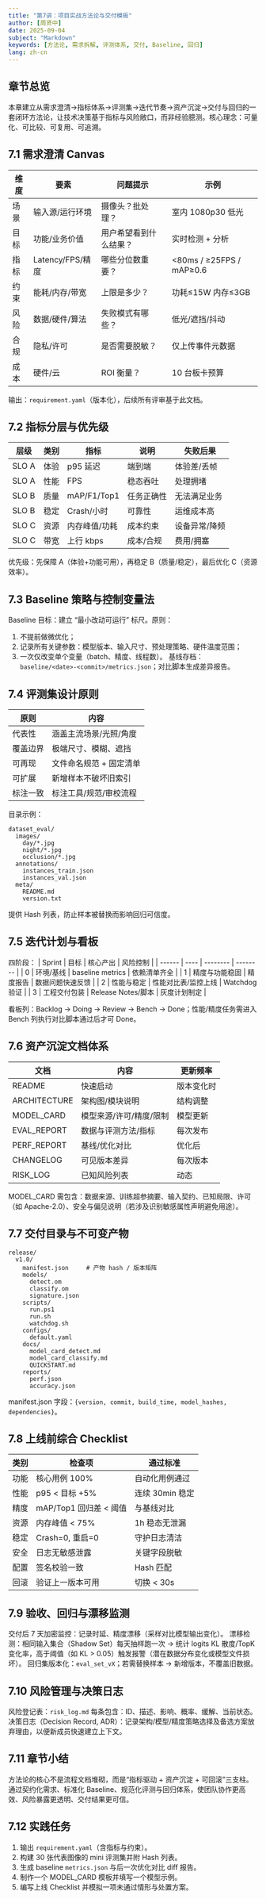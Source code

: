```yaml
---
title: "第7讲：项目实战方法论与交付模板"
author: [周贤中]
date: 2025-09-04
subject: "Markdown"
keywords: [方法论, 需求拆解, 评测体系, 交付, Baseline, 回归]
lang: zh-cn
---
```


## 章节总览
本章建立从需求澄清→指标体系→评测集→迭代节奏→资产沉淀→交付与回归的一套闭环方法论，让技术决策基于指标与风险敞口，而非经验臆测。核心理念：可量化、可比较、可复用、可追溯。

## 7.1 需求澄清 Canvas
| 维度 | 要素 | 问题提示 | 示例 |
| ---- | ---- | -------- | ---- |
| 场景 | 输入源/运行环境 | 摄像头？批处理？ | 室内 1080p30 低光 |
| 目标 | 功能/业务价值 | 用户希望看到什么结果？ | 实时检测 + 分析 |
| 指标 | Latency/FPS/精度 | 哪些分位数重要？ | <80ms / ≥25FPS / mAP≥0.6 |
| 约束 | 能耗/内存/带宽 | 上限是多少？ | 功耗≤15W 内存≤3GB |
| 风险 | 数据/硬件/算法 | 失败模式有哪些？ | 低光/遮挡/抖动 |
| 合规 | 隐私/许可 | 是否需要脱敏？ | 仅上传事件元数据 |
| 成本 | 硬件/云 | ROI 衡量？ | 10 台板卡预算 |

输出：`requirement.yaml`（版本化），后续所有评审基于此文档。

## 7.2 指标分层与优先级
| 层级 | 类别 | 指标 | 说明 | 失败后果 |
| ---- | ---- | ---- | ---- | -------- |
| SLO A | 体验 | p95 延迟 | 端到端 | 体验差/丢帧 |
| SLO A | 性能 | FPS | 稳态吞吐 | 处理拥堵 |
| SLO B | 质量 | mAP/F1/Top1 | 任务正确性 | 无法满足业务 |
| SLO B | 稳定 | Crash/小时 | 可靠性 | 运维成本高 |
| SLO C | 资源 | 内存峰值/功耗 | 成本约束 | 设备异常/降频 |
| SLO C | 带宽 | 上行 kbps | 成本/合规 | 费用/拥塞 |

优先级：先保障 A（体验+功能可用），再稳定 B（质量/稳定），最后优化 C（资源效率）。

## 7.3 Baseline 策略与控制变量法
Baseline 目标：建立 “最小改动可运行” 标尺。原则：
1. 不提前做微优化；
2. 记录所有关键参数：模型版本、输入尺寸、预处理策略、硬件温度范围；
3. 一次仅改变单个变量（batch、精度、线程数）。
基线存档：`baseline/<date>-<commit>/metrics.json`；对比脚本生成差异报告。

## 7.4 评测集设计原则
| 原则 | 内容 |
| ---- | ---- |
| 代表性 | 涵盖主流场景/光照/角度 |
| 覆盖边界 | 极端尺寸、模糊、遮挡 |
| 可再现 | 文件命名规范 + 固定清单 |
| 可扩展 | 新增样本不破坏旧索引 |
| 标注一致 | 标注工具/规范/审校流程 |

目录示例：
```
dataset_eval/
  images/
    day/*.jpg
    night/*.jpg
    occlusion/*.jpg
  annotations/
    instances_train.json
    instances_val.json
  meta/
    README.md
    version.txt
```
提供 Hash 列表，防止样本被替换而影响回归可信度。

## 7.5 迭代计划与看板
四阶段：
| Sprint | 目标 | 核心产出 | 风险控制 |
| ------ | ---- | -------- | -------- |
| 0 | 环境/基线 | baseline metrics | 依赖清单齐全 |
| 1 | 精度与功能稳固 | 精度报告 | 数据问题快速反馈 |
| 2 | 性能与稳定 | 性能对比表/监控上线 | Watchdog 验证 |
| 3 | 工程交付包装 | Release Notes/脚本 | 灰度计划制定 |

看板列：Backlog → Doing → Review → Bench → Done；性能/精度任务需进入 Bench 列执行对比脚本通过后才可 Done。

## 7.6 资产沉淀文档体系
| 文档 | 内容 | 更新频率 |
| ---- | ---- | -------- |
| README | 快速启动 | 版本变化时 |
| ARCHITECTURE | 架构图/模块说明 | 结构调整 |
| MODEL_CARD | 模型来源/许可/精度/限制 | 模型更新 |
| EVAL_REPORT | 数据与评测方法/指标 | 每次发布 |
| PERF_REPORT | 基线/优化对比 | 优化后 |
| CHANGELOG | 可见版本差异 | 每次版本 |
| RISK_LOG | 已知风险列表 | 动态 |

MODEL_CARD 需包含：数据来源、训练超参摘要、输入契约、已知局限、许可（如 Apache-2.0）、安全与偏见说明（若涉及识别敏感属性声明避免用途）。

## 7.7 交付目录与不可变产物
```
release/
  v1.0/
    manifest.json     # 产物 hash / 版本矩阵
    models/
      detect.om
      classify.om
      signature.json
    scripts/
      run.ps1
      run.sh
      watchdog.sh
    configs/
      default.yaml
    docs/
      model_card_detect.md
      model_card_classify.md
      QUICKSTART.md
    reports/
      perf.json
      accuracy.json
```
manifest.json 字段：`{version, commit, build_time, model_hashes, dependencies}`。

## 7.8 上线前综合 Checklist
| 类别 | 检查项 | 通过标准 |
| ---- | ------ | -------- |
| 功能 | 核心用例 100% | 自动化用例通过 |
| 性能 | p95 < 目标 +5% | 连续 30min 稳定 |
| 精度 | mAP/Top1 回归差 < 阈值 | 与基线对比 |
| 资源 | 内存峰值 < 75% | 1h 稳态无泄漏 |
| 稳定 | Crash=0, 重启=0 | 守护日志清洁 |
| 安全 | 日志无敏感泄露 | 关键字段脱敏 |
| 配置 | 签名校验一致 | Hash 匹配 |
| 回滚 | 验证上一版本可用 | 切换 < 30s |

## 7.9 验收、回归与漂移监测
交付后 7 天加密监控：记录时延、精度漂移（采样对比模型输出变化）。
漂移检测：相同输入集合（Shadow Set）每天抽样跑一次 → 统计 logits KL 散度/TopK 变化率，高于阈值（如 KL > 0.05）触发报警（潜在数据分布变化或模型文件损坏）。
回归集版本化：`eval_set_vX`；若需替换样本 → 新增版本，不覆盖旧数据。

## 7.10 风险管理与决策日志
风险登记表：`risk_log.md` 每条包含：ID、描述、影响、概率、缓解、当前状态。决策日志（Decision Record, ADR）：记录架构/模型/精度策略选择及备选方案放弃理由，以便新成员快速建立上下文。

## 7.11 章节小结
方法论的核心不是流程文档堆砌，而是“指标驱动 + 资产沉淀 + 可回滚”三支柱。通过契约化需求、标准化 Baseline、规范化评测与回归体系，使团队协作更高效、风险暴露更透明、交付结果更可信。

## 7.12 实践任务
1. 输出 `requirement.yaml`（含指标与约束）。
2. 构建 30 张代表图像的 mini 评测集并附 Hash 列表。
3. 生成 baseline `metrics.json` 与后一次优化对比 diff 报告。
4. 制作一个 MODEL_CARD 模板并填写一个模型示例。
5. 编写上线 Checklist 并模拟一项未通过情形与处置方案。

